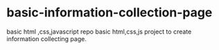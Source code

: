 # basic-information-collection-page
basic html ,css,javascript repo
basic html,css,js project to create information collecting page.


